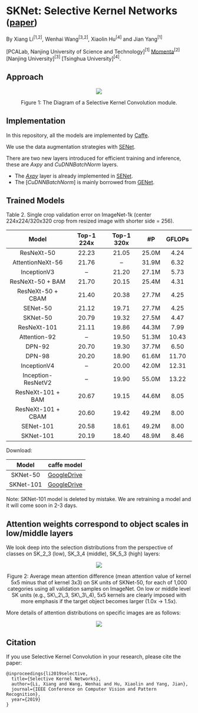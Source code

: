 # SKNet: Selective Kernel Networks <sub>([paper](https://arxiv.org/pdf/1903.06586.pdf))</sub>
By Xiang Li<sup>[1,2]</sup>, Wenhai Wang<sup>[3,2]</sup>, Xiaolin Hu<sup>[4]</sup> and Jian Yang<sup>[1]</sup>

[PCALab, Nanjing University of Science and Technology]<sup>[1]</sup> [Momenta](https://momenta.ai/)<sup>[2]</sup> [Nanjing University]<sup>[3]</sup> [Tsinghua University]<sup>[4]</sup>.

## Approach
<div align="center">
  <img src="https://github.com/implus/SKNet/blob/master/figures/sknet.jpg">
</div>
<p align="center">
  Figure 1: The Diagram of a Selective Kernel Convolution module.
</p>


## Implementation
In this repository, all the models are implemented by [Caffe](https://github.com/BVLC/caffe).
 
We use the data augmentation strategies with [SENet](https://github.com/hujie-frank/SENet). 

There are two new layers introduced for efficient training and inference, these are *Axpy* and *CuDNNBatchNorm* layers.  
+ The [*Axpy*](https://github.com/hujie-frank/SENet/blob/master/src/caffe/layers/) layer is already implemented in [SENet](https://github.com/hujie-frank/SENet).
+ The [*CuDNNBatchNorm*] is mainly borrowed from [GENet](https://github.com/hujie-frank/GENet).

## Trained Models
Table 2. Single crop validation error on ImageNet-1k (center 224x224/320x320 crop from resized image with shorter side = 256). 

| Model | Top-1 224x | Top-1 320x | #P | GFLOPs | 
|:-:|:-:|:-:|:-:|:-:|
|ResNeXt-50        |22.23|21.05|25.0M|4.24|
|AttentionNeXt-56  |21.76|–    |31.9M|6.32|
|InceptionV3       |–    |21.20|27.1M|5.73|
|ResNeXt-50 + BAM  |21.70|20.15|25.4M|4.31|
|ResNeXt-50 + CBAM |21.40|20.38|27.7M|4.25|
|SENet-50          |21.12|19.71|27.7M|4.25|
|SKNet-50          |20.79|19.32|27.5M|4.47|
|ResNeXt-101       |21.11|19.86|44.3M|7.99|
|Attention-92      | –   |19.50|51.3M|10.43|
|DPN-92            |20.70|19.30|37.7M|6.50|
|DPN-98            |20.20|18.90|61.6M|11.70|
|InceptionV4       | –   |20.00|42.0M|12.31|
|Inception-ResNetV2| –   |19.90|55.0M|13.22|
|ResNeXt-101 + BAM |20.67|19.15|44.6M|8.05|
|ResNeXt-101 + CBAM|20.60|19.42|49.2M|8.00|
|SENet-101         |20.58|18.61|49.2M|8.00|
|SKNet-101         |20.19|18.40|48.9M|8.46|

Download:

|Model|caffe model|
|:-:|:-:|
|SKNet-50|[GoogleDrive](https://drive.google.com/file/d/1EKanqFkqoU3L6vgSLW3GjPciesZ2rrUH/view?usp=sharing)|
|SKNet-101|[GoogleDrive]()|

Note: SKNet-101 model is deleted by mistake. We are retraining a model and it will come soon in 2-3 days.

## Attention weights correspond to object scales in low/middle layers
We look deep into the selection distributions from the perspective of classes on SK_2_3 (low), SK_3_4 (middle), SK_5_3 (high) layers:
<div align="center">
  <img src="https://github.com/implus/SKNet/blob/master/figures/cls_attention_diff.jpg">
</div>
<p align="center">
  Figure 2: Average mean attention difference (mean attention value of kernel 5x5 minus that of kernel 3x3) on SK units of SKNet-50, for each of 1,000 categories using all validation samples on ImageNet. On low or middle level SK units (e.g., SK\_2\_3, SK\_3\_4), 5x5 kernels are clearly imposed with more emphasis if the target object becomes larger (1.0x -> 1.5x).
</p>

More details of attention distributions on specific images are as follows:
<div align="center">
  <img src="https://github.com/implus/SKNet/blob/master/figures/pics_attention_3_scales.png">
</div>



## Citation

If you use Selective Kernel Convolution in your research, please cite the paper:
    
    @inproceedings{li2019selective,
      title={Selective Kernel Networks},
      author={Li, Xiang and Wang, Wenhai and Hu, Xiaolin and Yang, Jian},
      journal={IEEE Conference on Computer Vision and Pattern Recognition},
      year={2019}
    }

